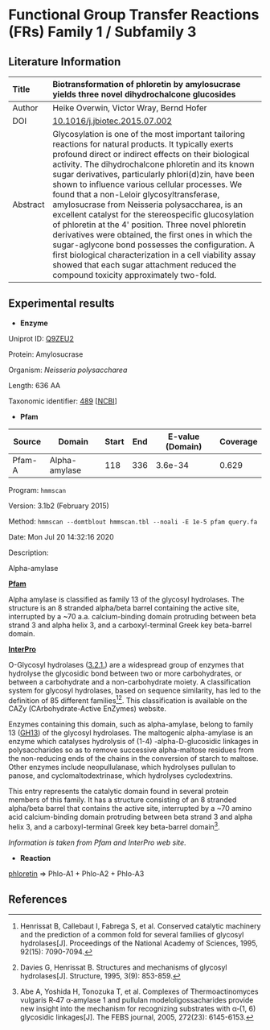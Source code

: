 # Functional Group Transfer Reactions (FRs) Family 1 / Subfamily 3

## Literature Information

| Title    | Biotransformation of phloretin by amylosucrase yields three novel dihydrochalcone glucosides |
| :------- | :----------------------------------------------------------- |
| Author   | Heike Overwin, Victor Wray, Bernd Hofer                      |
| DOI      | [10.1016/j.jbiotec.2015.07.002](https://doi.org/10.1016/j.jbiotec.2015.07.002) |
| Abstract | Glycosylation is one of the most important tailoring reactions for natural products. It typically exerts profound direct or indirect effects on their biological activity. The dihydrochalcone phloretin and its known sugar derivatives, particularly phlori(d)zin, have been shown to influence various cellular processes. We found that a non-Leloir glycosyltransferase, amylosucrase from Neisseria polysaccharea, is an excellent catalyst for the stereospecific glucosylation of phloretin at the 4' position. Three novel phloretin derivatives were obtained, the first ones in which the sugar-aglycone bond possesses the configuration. A first biological characterization in a cell viability assay showed that each sugar attachment reduced the compound toxicity approximately two-fold. |

## Experimental results

- **Enzyme**

Uniprot ID: [Q9ZEU2](https://www.uniprot.org/uniprot/Q9ZEU2)

Protein: Amylosucrase

Organism: *Neisseria polysaccharea*

Length: 636 AA

Taxonomic identifier: [489](https://www.uniprot.org/taxonomy/489) [[NCBI](https://www.ncbi.nlm.nih.gov/Taxonomy/Browser/wwwtax.cgi?lvl=0&id=489)]

- **Pfam**

| Source | Domain        | Start | End  | E-value (Domain) | Coverage |
| ------ | ------------- | ----- | ---- | ---------------- | -------- |
| Pfam-A | Alpha-amylase | 118   | 336  | 3.6e-34          | 0.629    |

Program: `hmmscan`

Version: 3.1b2 (February 2015)

Method: `hmmscan --domtblout hmmscan.tbl --noali -E 1e-5 pfam query.fa `

Date: Mon Jul 20 14:32:16 2020

Description:

Alpha-amylase

[**Pfam**](https://pfam.xfam.org/family/Alpha-amylase)

Alpha amylase is classified as family 13 of the glycosyl hydrolases. The structure is an 8 stranded alpha/beta barrel containing the active site, interrupted by a ~70 a.a. calcium-binding domain protruding between beta strand 3 and alpha helix 3, and a carboxyl-terminal Greek key beta-barrel domain.

[**InterPro**](http://www.ebi.ac.uk/interpro/entry/InterPro/IPR006047/)

O-Glycosyl hydrolases ([3.2.1.](http://www.ebi.ac.uk/intenz/query?cmd=SearchEC&ec=3.2.1.)) are a widespread group of enzymes that hydrolyse the glycosidic bond between two or more carbohydrates, or between a carbohydrate and a non-carbohydrate moiety. A classification system for glycosyl hydrolases, based on sequence similarity, has led to the definition of 85 different families[^1][^2]. This classification is available on the CAZy (CArbohydrate-Active EnZymes) website.

Enzymes containing this domain, such as alpha-amylase, belong to family 13 ([GH13](http://www.cazy.org/fam/GH13.html)) of the glycosyl hydrolases. The maltogenic alpha-amylase is an enzyme which catalyses hydrolysis of (1-4) -alpha-D-glucosidic linkages in polysaccharides so as to remove successive alpha-maltose residues from the non-reducing ends of the chains in the conversion of starch to maltose. Other enzymes include neopullulanase, which hydrolyses pullulan to panose, and cyclomaltodextrinase, which hydrolyses cyclodextrins.

This entry represents the catalytic domain found in several protein members of this family. It has a structure consisting of an 8 stranded alpha/beta barrel that contains the active site, interrupted by a ~70 amino acid calcium-binding domain protruding between beta strand 3 and alpha helix 3, and a carboxyl-terminal Greek key beta-barrel domain[^3].

*Information is taken from Pfam and InterPro web site.*

- **Reaction**

[phloretin](https://pubchem.ncbi.nlm.nih.gov/compound/phloretin) &rArr; Phlo-A1 + Phlo-A2 + Phlo-A3

## References

[^1]:Henrissat B, Callebaut I, Fabrega S, et al. Conserved catalytic machinery and the prediction of a common fold for several families of glycosyl hydrolases[J]. Proceedings of the National Academy of Sciences, 1995, 92(15): 7090-7094.
[^2]:Davies G, Henrissat B. Structures and mechanisms of glycosyl hydrolases[J]. Structure, 1995, 3(9): 853-859.
[^3]:Abe A, Yoshida H, Tonozuka T, et al. Complexes of Thermoactinomyces vulgaris R‐47 α‐amylase 1 and pullulan modeloligossacharides provide new insight into the mechanism for recognizing substrates with α‐(1, 6) glycosidic linkages[J]. The FEBS journal, 2005, 272(23): 6145-6153.


